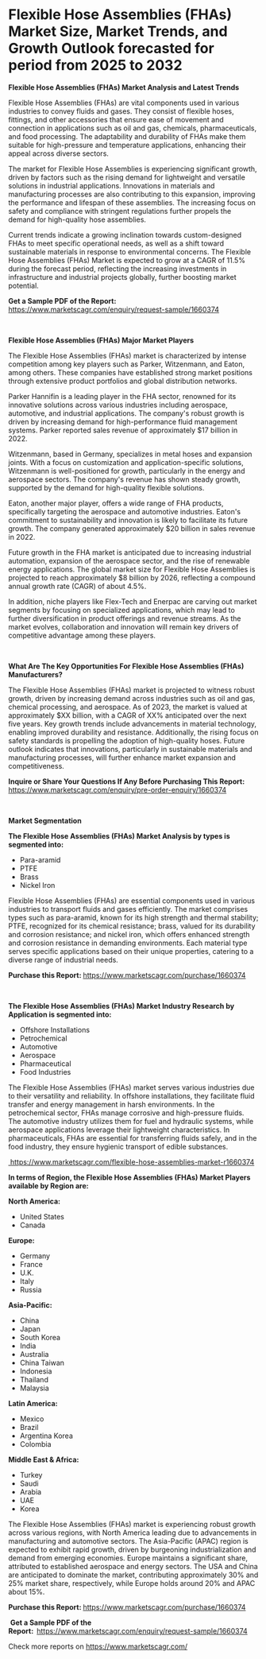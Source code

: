 <p><h1>Flexible Hose Assemblies (FHAs) Market Size, Market Trends, and Growth Outlook forecasted for period from 2025 to 2032</h1></p><p><strong>Flexible Hose Assemblies (FHAs) Market Analysis and Latest Trends</strong></p>
<p><p>Flexible Hose Assemblies (FHAs) are vital components used in various industries to convey fluids and gases. They consist of flexible hoses, fittings, and other accessories that ensure ease of movement and connection in applications such as oil and gas, chemicals, pharmaceuticals, and food processing. The adaptability and durability of FHAs make them suitable for high-pressure and temperature applications, enhancing their appeal across diverse sectors.</p><p>The market for Flexible Hose Assemblies is experiencing significant growth, driven by factors such as the rising demand for lightweight and versatile solutions in industrial applications. Innovations in materials and manufacturing processes are also contributing to this expansion, improving the performance and lifespan of these assemblies. The increasing focus on safety and compliance with stringent regulations further propels the demand for high-quality hose assemblies.</p><p>Current trends indicate a growing inclination towards custom-designed FHAs to meet specific operational needs, as well as a shift toward sustainable materials in response to environmental concerns. The Flexible Hose Assemblies (FHAs) Market is expected to grow at a CAGR of 11.5% during the forecast period, reflecting the increasing investments in infrastructure and industrial projects globally, further boosting market potential.</p></p>
<p><strong>Get a Sample PDF of the Report:&nbsp;</strong> <a href="https://www.marketscagr.com/enquiry/request-sample/1660374?utm_campaign=1868&utm_medium=2&utm_source=Github&utm_content=ia&utm_term=17012025&utm_id=flexible-hose-assemblies-fhas">https://www.marketscagr.com/enquiry/request-sample/1660374</a></p>
<p>&nbsp;</p>
<p><strong>Flexible Hose Assemblies (FHAs) Major Market Players</strong></p>
<p><p>The Flexible Hose Assemblies (FHAs) market is characterized by intense competition among key players such as Parker, Witzenmann, and Eaton, among others. These companies have established strong market positions through extensive product portfolios and global distribution networks.</p><p>Parker Hannifin is a leading player in the FHA sector, renowned for its innovative solutions across various industries including aerospace, automotive, and industrial applications. The company's robust growth is driven by increasing demand for high-performance fluid management systems. Parker reported sales revenue of approximately $17 billion in 2022.</p><p>Witzenmann, based in Germany, specializes in metal hoses and expansion joints. With a focus on customization and application-specific solutions, Witzenmann is well-positioned for growth, particularly in the energy and aerospace sectors. The company's revenue has shown steady growth, supported by the demand for high-quality flexible solutions.</p><p>Eaton, another major player, offers a wide range of FHA products, specifically targeting the aerospace and automotive industries. Eaton's commitment to sustainability and innovation is likely to facilitate its future growth. The company generated approximately $20 billion in sales revenue in 2022.</p><p>Future growth in the FHA market is anticipated due to increasing industrial automation, expansion of the aerospace sector, and the rise of renewable energy applications. The global market size for Flexible Hose Assemblies is projected to reach approximately $8 billion by 2026, reflecting a compound annual growth rate (CAGR) of about 4.5%.</p><p>In addition, niche players like Flex-Tech and Enerpac are carving out market segments by focusing on specialized applications, which may lead to further diversification in product offerings and revenue streams. As the market evolves, collaboration and innovation will remain key drivers of competitive advantage among these players.</p></p>
<p>&nbsp;</p>
<p><strong>What Are The Key Opportunities For Flexible Hose Assemblies (FHAs) Manufacturers?</strong></p>
<p><p>The Flexible Hose Assemblies (FHAs) market is projected to witness robust growth, driven by increasing demand across industries such as oil and gas, chemical processing, and aerospace. As of 2023, the market is valued at approximately $XX billion, with a CAGR of XX% anticipated over the next five years. Key growth trends include advancements in material technology, enabling improved durability and resistance. Additionally, the rising focus on safety standards is propelling the adoption of high-quality hoses. Future outlook indicates that innovations, particularly in sustainable materials and manufacturing processes, will further enhance market expansion and competitiveness.</p></p>
<p><strong>Inquire or Share Your Questions If Any Before Purchasing This Report:</strong> <a href="https://www.marketscagr.com/enquiry/pre-order-enquiry/1660374?utm_campaign=1868&utm_medium=2&utm_source=Github&utm_content=ia&utm_term=17012025&utm_id=flexible-hose-assemblies-fhas">https://www.marketscagr.com/enquiry/pre-order-enquiry/1660374</a></p>
<p>&nbsp;</p>
<p><strong>Market Segmentation</strong></p>
<p><strong>The Flexible Hose Assemblies (FHAs) Market Analysis by types is segmented into:</strong></p>
<p><ul><li>Para-aramid</li><li>PTFE</li><li>Brass</li><li>Nickel Iron</li></ul></p>
<p><p>Flexible Hose Assemblies (FHAs) are essential components used in various industries to transport fluids and gases efficiently. The market comprises types such as para-aramid, known for its high strength and thermal stability; PTFE, recognized for its chemical resistance; brass, valued for its durability and corrosion resistance; and nickel iron, which offers enhanced strength and corrosion resistance in demanding environments. Each material type serves specific applications based on their unique properties, catering to a diverse range of industrial needs.</p></p>
<p><strong>Purchase this Report:&nbsp;</strong><a href="https://www.marketscagr.com/purchase/1660374?utm_campaign=1868&utm_medium=2&utm_source=Github&utm_content=ia&utm_term=17012025&utm_id=flexible-hose-assemblies-fhas">https://www.marketscagr.com/purchase/1660374</a></p>
<p>&nbsp;</p>
<p><strong>The Flexible Hose Assemblies (FHAs) Market Industry Research by Application is segmented into:</strong></p>
<p><ul><li>Offshore Installations</li><li>Petrochemical</li><li>Automotive</li><li>Aerospace</li><li>Pharmaceutical</li><li>Food Industries</li></ul></p>
<p><p>The Flexible Hose Assemblies (FHAs) market serves various industries due to their versatility and reliability. In offshore installations, they facilitate fluid transfer and energy management in harsh environments. In the petrochemical sector, FHAs manage corrosive and high-pressure fluids. The automotive industry utilizes them for fuel and hydraulic systems, while aerospace applications leverage their lightweight characteristics. In pharmaceuticals, FHAs are essential for transferring fluids safely, and in the food industry, they ensure hygienic transport of edible substances.</p></p>
<p><a href="https://www.marketscagr.com/flexible-hose-assemblies-market-r1660374?utm_campaign=1868&utm_medium=2&utm_source=Github&utm_content=ia&utm_term=17012025&utm_id=flexible-hose-assemblies-fhas">&nbsp;https://www.marketscagr.com/flexible-hose-assemblies-market-r1660374</a></p>
<p><strong>In terms of Region, the Flexible Hose Assemblies (FHAs) Market Players available by Region are:</strong></p>
<p>
    <p> <strong> North America: </strong>
        <ul>
            <li>United States</li>
            <li>Canada</li>
        </ul>
        </p> 
    <p> <strong> Europe: </strong>
        <ul>
            <li>Germany</li>
            <li>France</li>
            <li>U.K.</li>
            <li>Italy</li>
            <li>Russia</li>
        </ul>
        </p> 
    <p> <strong> Asia-Pacific: </strong>
        <ul>
            <li>China</li>
            <li>Japan</li>
            <li>South Korea</li>
            <li>India</li>
            <li>Australia</li>
            <li>China Taiwan</li>
            <li>Indonesia</li>
            <li>Thailand</li>
            <li>Malaysia</li>
        </ul>
        </p> 
    <p> <strong> Latin America: </strong>
        <ul>
            <li>Mexico</li>
            <li>Brazil</li>
            <li>Argentina Korea</li>
            <li>Colombia</li>
        </ul>
        </p> 
    <p> <strong> Middle East & Africa: </strong>
        <ul>
            <li>Turkey</li>
            <li>Saudi</li>
            <li>Arabia</li>
            <li>UAE</li>
            <li>Korea</li>
        </ul>
    </p>
    </p>
<p><p>The Flexible Hose Assemblies (FHAs) market is experiencing robust growth across various regions, with North America leading due to advancements in manufacturing and automotive sectors. The Asia-Pacific (APAC) region is expected to exhibit rapid growth, driven by burgeoning industrialization and demand from emerging economies. Europe maintains a significant share, attributed to established aerospace and energy sectors. The USA and China are anticipated to dominate the market, contributing approximately 30% and 25% market share, respectively, while Europe holds around 20% and APAC about 15%.</p></p>
<p><strong>Purchase this Report: </strong><a href="https://www.marketscagr.com/purchase/1660374?utm_campaign=1868&utm_medium=2&utm_source=Github&utm_content=ia&utm_term=17012025&utm_id=flexible-hose-assemblies-fhas">https://www.marketscagr.com/purchase/1660374</a></p>
<p>&nbsp;<strong>Get a Sample PDF of the Report:&nbsp;&nbsp;</strong><a href="https://www.marketscagr.com/enquiry/request-sample/1660374?utm_campaign=1868&utm_medium=2&utm_source=Github&utm_content=ia&utm_term=17012025&utm_id=flexible-hose-assemblies-fhas">https://www.marketscagr.com/enquiry/request-sample/1660374</a></p>
<p><strong></strong></p>
<p>Check more reports on <a href="https://www.marketscagr.com/?utm_campaign=1868&utm_medium=2&utm_source=Github&utm_content=ia&utm_term=17012025&utm_id=flexible-hose-assemblies-fhas">https://www.marketscagr.com/</a></p>